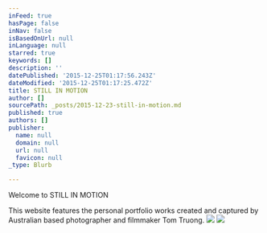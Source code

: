 ```yaml
---
inFeed: true
hasPage: false
inNav: false
isBasedOnUrl: null
inLanguage: null
starred: true
keywords: []
description: ''
datePublished: '2015-12-25T01:17:56.243Z'
dateModified: '2015-12-25T01:17:25.472Z'
title: STILL IN MOTION
author: []
sourcePath: _posts/2015-12-23-still-in-motion.md
published: true
authors: []
publisher:
  name: null
  domain: null
  url: null
  favicon: null
_type: Blurb

---
```

Welcome to STILL IN MOTION

This website features the personal portfolio works created and captured by Australian based photographer and filmmaker Tom Truong.
![](https://the-grid-user-content.s3-us-west-2.amazonaws.com/17ccc3b8-5974-44d1-888f-78f2dca79d24.JPG)
![](https://the-grid-user-content.s3-us-west-2.amazonaws.com/64d4dbf8-0e7e-4a47-92d7-9f3de718d7a0.JPG)